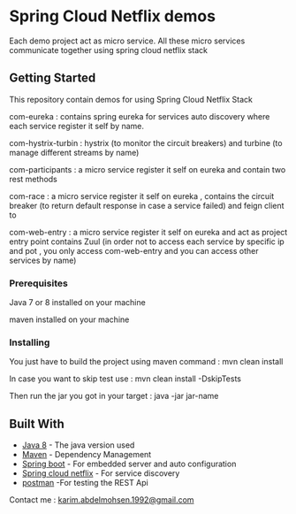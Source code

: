 # Spring Cloud Netflix demos

Each demo project act as micro service. All these micro services communicate together using spring cloud netflix stack

## Getting Started

This repository contain demos for using Spring Cloud Netflix Stack

com-eureka : contains spring eureka for services auto discovery where each service register it self by name.

com-hystrix-turbin : hystrix (to monitor the circuit breakers) and turbine (to manage different streams by name)

com-participants : a micro service register it self on eureka and contain two rest methods

com-race : a micro service register it self on eureka , contains the circuit breaker (to return default response in case a service failed) and feign client to

com-web-entry :  a micro service register it self on eureka and act as project entry point contains Zuul (in order not to access each service by specific ip and pot , you only access com-web-entry and you can access other services by name)


### Prerequisites

Java 7 or 8 installed on your machine

maven installed on your machine

### Installing

You just have to build the project using maven command : mvn clean install

In case you want to skip test use : mvn clean install -DskipTests

Then run the jar you got in your target : java -jar jar-name


## Built With

* [Java 8](http://www.oracle.com/technetwork/java/javase/overview/java8-2100321.html) - The java version used
* [Maven](https://maven.apache.org/) - Dependency Management
* [Spring boot](https://projects.spring.io/spring-boot/) - For embedded server and auto configuration
* [Spring cloud netflix](https://cloud.spring.io/spring-cloud-netflix/) - For service discovery
* [postman](https://chrome.google.com/webstore/detail/postman/fhbjgbiflinjbdggehcddcbncdddomop?hl=en) -For testing the REST Api

Contact me : karim.abdelmohsen.1992@gmail.com